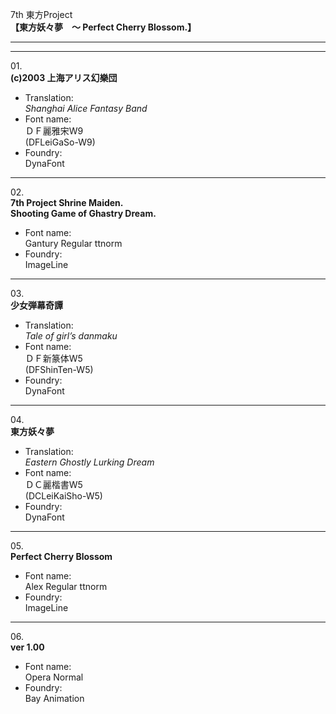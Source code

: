 7th 東方Project  
**【東方妖々夢　～ Perfect Cherry Blossom.】**

---  
---

01\.  
**(c)2003 上海アリス幻樂団**
  - Translation:  
*Shanghai Alice Fantasy Band*
  - Font name:  
ＤＦ麗雅宋W9  
(DFLeiGaSo-W9)
  - Foundry:  
DynaFont

---

02\.  
**7th Project Shrine Maiden.  
Shooting Game of Ghastry Dream.**
  - Font name:  
Gantury Regular ttnorm
  - Foundry:  
ImageLine

---

03\.  
**少女弾幕奇譚**
  - Translation:  
*Tale of girl’s danmaku*
  - Font name:  
ＤＦ新篆体W5  
(DFShinTen-W5)
  - Foundry:  
DynaFont

---

04\.  
**東方妖々夢**
  - Translation:  
*Eastern Ghostly Lurking Dream*
  - Font name:  
ＤＣ麗楷書W5  
(DCLeiKaiSho-W5)
  - Foundry:  
DynaFont

---

05\.  
**Perfect Cherry Blossom**
  - Font name:  
Alex Regular ttnorm
  - Foundry:  
ImageLine

---

06\.  
**ver 1.00**  
  - Font name:  
Opera Normal
  - Foundry:  
Bay Animation
